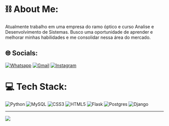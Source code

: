 # ⛓ About Me:
Atualmente trabalho em uma empresa do ramo óptico e curso Analise e Desenvolvimento de Sistemas. Busco uma oportunidade de aprender e melhorar minhas habilidades e me consolidar nessa área do mercado.


## 🌐 Socials:
[![Whatsapp](https://img.shields.io/badge/WhatsApp-25D366?style=for-the-badge&logo=whatsapp&logoColor=white)](https://api.whatsapp.com/send/?phone=996705279&text&type=phone_number&app_absent=0)
[![Gmail](https://img.shields.io/badge/Gmail-D14836?style=for-the-badge&logo=gmail&logoColor=white)](https://workspace.google.com/intl/pt-BR/gmail//welsoncristhianwelson@gmail.com)
[![Instagram](https://img.shields.io/badge/Instagram-%23E4405F.svg?logo=Instagram&logoColor=white)](https://instagram.com/off.alonex) 

# 💻 Tech Stack:
![Python](https://img.shields.io/badge/python-3670A0?style=for-the-badge&logo=python&logoColor=ffdd54) ![MySQL](https://img.shields.io/badge/mysql-4479A1.svg?style=for-the-badge&logo=mysql&logoColor=white) ![CSS3](https://img.shields.io/badge/css3-%231572B6.svg?style=for-the-badge&logo=css3&logoColor=white) ![HTML5](https://img.shields.io/badge/html5-%23E34F26.svg?style=for-the-badge&logo=html5&logoColor=white) ![Flask](https://img.shields.io/badge/flask-%23000.svg?style=for-the-badge&logo=flask&logoColor=white) ![Postgres](https://img.shields.io/badge/postgres-%23316192.svg?style=for-the-badge&logo=postgresql&logoColor=white) ![Django](https://img.shields.io/badge/django-%23092E20.svg?style=for-the-badge&logo=django&logoColor=white)

---
[![](https://visitcount.itsvg.in/api?id=CodZelsu&icon=0&color=4)](https://visitcount.itsvg.in)
